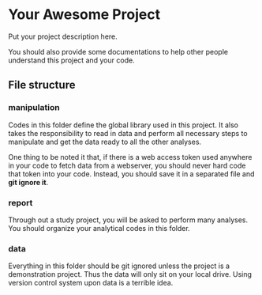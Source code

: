 # Your Awesome Project
Put your project description here. 

You should also provide some documentations to help other people understand this project and your code.

## File structure
### manipulation
Codes in this folder define the global library used in this project. It also takes the responsibility to read in data and perform all necessary steps to manipulate and get the data ready to all the other analyses. 

One thing to be noted it that, if there is a web access token used anywhere in your code to fetch data from a webserver, you should never hard code that token into your code. Instead, you should save it in a separated file and **git ignore it**. 

### report
Through out a study project, you will be asked to perform many analyses. You should organize your analytical codes in this folder. 

### data
Everything in this folder should be git ignored unless the project is a demonstration project. Thus the data will only sit on your local drive. Using version control system upon data is a terrible idea. 
